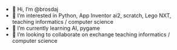 - 👋 Hi, I’m @brosdaj
- 👀 I’m interested in Python, App Inventor ai2, scratch, Lego NXT, teaching informatics / computer science
- 🌱 I’m currently learning AI, pygame
- 💞️ I’m looking to collaborate on exchange teaching informatics / computer science

<!---
brosdaj/brosdaj is a ✨ special ✨ repository because its `README.md` (this file) appears on your GitHub profile.
You can click the Preview link to take a look at your changes.
--->
